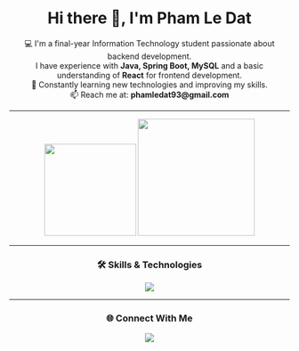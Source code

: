 <h1 align="center">Hi there 👋, I'm Pham Le Dat</h1>

<p align="center">
  💻 I'm a final-year Information Technology student passionate about backend development.  
  <br/>
  I have experience with <strong>Java, Spring Boot, MySQL</strong> and a basic understanding of <strong>React</strong> for frontend development.
  <br/>
  🌱 Constantly learning new technologies and improving my skills.
  <br/>
  📫 Reach me at: <strong>phamledat93@gmail.com</strong>
</p>

---

<p align="center">
  <img src="https://github-readme-stats.vercel.app/api?username=Pledat02&show_icons=true&theme=react" height="165" />
  <img src="https://github-readme-stats.vercel.app/api/top-langs/?username=Pledat02&layout=compact&theme=react" height="210" />
</p>

---

<h3 align="center">🛠️ Skills & Technologies</h3>

<p align="center">
  <img src="https://skillicons.dev/icons?i=java,spring,react,js,html,css,mysql,docker,git,github" />
</p>

---

<h3 align="center">🌐 Connect With Me</h3>

<p align="center">
  <a href="https://www.linkedin.com/in/your-linkedin/" target="_blank">
    <img src="https://img.shields.io/badge/LinkedIn-blue?logo=linkedin&logoColor=white&style=for-the-badge" />
  </a>
</p>

